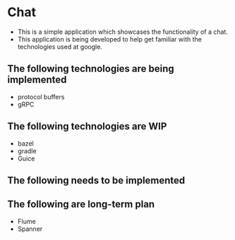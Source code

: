# Chat

- This is a simple application which showcases the functionality of a chat.
- This application is being developed to help get familiar with the technologies used at google.

## The following technologies are being implemented
- protocol buffers
- gRPC

## The following technologies are WIP
- bazel
- gradle
- Guice
  
## The following needs to be implemented


## The following are long-term plan 
- Flume 
- Spanner 